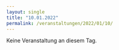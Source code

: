 ```yaml
---
layout: single
title: "10.01.2022"
permalink: /veranstaltungen/2022/01/10/
---
```


Keine Veranstaltung an diesem Tag.
